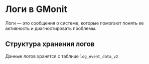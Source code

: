 # Логи в GMonit

Логи — это сообщения о системе, которые помогают понять ее активность и диагностировать проблемы.

## Структура хранения логов

Данные логов хранятся с таблице `log_event_data_v2`


